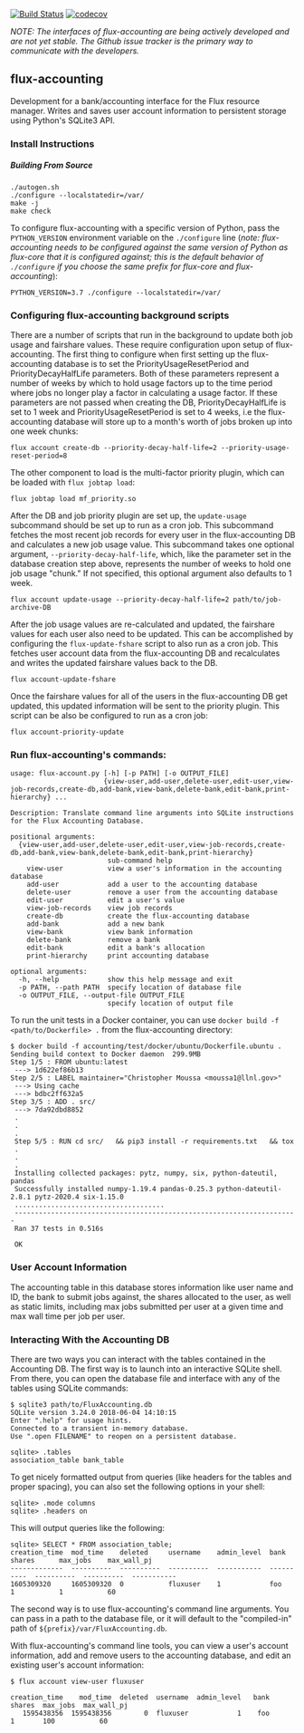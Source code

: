 [![Build Status](https://travis-ci.org/flux-framework/flux-accounting.svg?branch=master)](https://travis-ci.org/flux-framework/flux-accounting)
[![codecov](https://codecov.io/gh/flux-framework/flux-accounting/branch/master/graph/badge.svg)](https://codecov.io/gh/flux-framework/flux-accounting)

_NOTE: The interfaces of flux-accounting are being actively developed and are not yet stable. The Github issue tracker is the primary way to communicate with the developers._

## flux-accounting

Development for a bank/accounting interface for the Flux resource manager. Writes and saves user account information to persistent storage using Python's SQLite3 API.

### Install Instructions

##### Building From Source

```console
./autogen.sh
./configure --localstatedir=/var/
make -j
make check
```

To configure flux-accounting with a specific version of Python, pass the `PYTHON_VERSION` environment variable on the `./configure` line (_note: flux-accounting needs to be configured against the same version of Python as flux-core that it is configured against; this is the default behavior of `./configure` if you choose the same prefix for flux-core and flux-accounting_):

```console
PYTHON_VERSION=3.7 ./configure --localstatedir=/var/
```

### Configuring flux-accounting background scripts

There are a number of scripts that run in the background to update both job usage and fairshare values. These require configuration upon setup of flux-accounting. The first thing to configure when first setting up the flux-accounting database is to set the PriorityUsageResetPeriod and PriorityDecayHalfLife parameters. Both of these parameters represent a number of weeks by which to hold usage factors up to the time period where jobs no longer play a factor in calculating a usage factor. If these parameters are not passed when creating the DB, PriorityDecayHalfLife is set to 1 week and PriorityUsageResetPeriod is set to 4 weeks, i.e the flux-accounting database will store up to a month's worth of jobs broken up into one week chunks:

```
flux account create-db --priority-decay-half-life=2 --priority-usage-reset-period=8
```

The other component to load is the multi-factor priority plugin, which can be loaded with `flux jobtap load`:

```
flux jobtap load mf_priority.so
```

After the DB and job priority plugin are set up, the `update-usage` subcommand should be set up to run as a cron job. This subcommand fetches the most recent job records for every user in the flux-accounting DB and calculates a new job usage value. This subcommand takes one optional argument, `--priority-decay-half-life`, which, like the parameter set in the database creation step above, represents the number of weeks to hold one job usage "chunk." If not specified, this optional argument also defaults to 1 week.

```
flux account update-usage --priority-decay-half-life=2 path/to/job-archive-DB
```

After the job usage values are re-calculated and updated, the fairshare values for each user also need to be updated. This can be accomplished by configuring the `flux-update-fshare` script to also run as a cron job. This fetches user account data from the flux-accounting DB and recalculates and writes the updated fairshare values back to the DB.

```
flux account-update-fshare
```

Once the fairshare values for all of the users in the flux-accounting DB get updated, this updated information will be sent to the priority plugin. This script can be also be configured to run as a cron job:

```
flux account-priority-update
```

### Run flux-accounting's commands:

```
usage: flux-account.py [-h] [-p PATH] [-o OUTPUT_FILE]
                       {view-user,add-user,delete-user,edit-user,view-job-records,create-db,add-bank,view-bank,delete-bank,edit-bank,print-hierarchy} ...

Description: Translate command line arguments into SQLite instructions for the Flux Accounting Database.

positional arguments:
  {view-user,add-user,delete-user,edit-user,view-job-records,create-db,add-bank,view-bank,delete-bank,edit-bank,print-hierarchy}
                        sub-command help
    view-user           view a user's information in the accounting database
    add-user            add a user to the accounting database
    delete-user         remove a user from the accounting database
    edit-user           edit a user's value
    view-job-records    view job records
    create-db           create the flux-accounting database
    add-bank            add a new bank
    view-bank           view bank information
    delete-bank         remove a bank
    edit-bank           edit a bank's allocation
    print-hierarchy     print accounting database

optional arguments:
  -h, --help            show this help message and exit
  -p PATH, --path PATH  specify location of database file
  -o OUTPUT_FILE, --output-file OUTPUT_FILE
                        specify location of output file
```

To run the unit tests in a Docker container, you can use `docker build -f <path/to/Dockerfile> .` from the flux-accounting directory:

```
$ docker build -f accounting/test/docker/ubuntu/Dockerfile.ubuntu .
Sending build context to Docker daemon  299.9MB
Step 1/5 : FROM ubuntu:latest
 ---> 1d622ef86b13
Step 2/5 : LABEL maintainer="Christopher Moussa <moussa1@llnl.gov>"
 ---> Using cache
 ---> bdbc2ff632a5
Step 3/5 : ADD . src/
 ---> 7da92dbd8852
 .
 .
 .
 Step 5/5 : RUN cd src/   && pip3 install -r requirements.txt   && tox
 .
 .
 .
 Installing collected packages: pytz, numpy, six, python-dateutil, pandas
 Successfully installed numpy-1.19.4 pandas-0.25.3 python-dateutil-2.8.1 pytz-2020.4 six-1.15.0
 .....................................
 ----------------------------------------------------------------------
 Ran 37 tests in 0.516s

 OK
```

### User Account Information

The accounting table in this database stores information like user name and ID, the bank to submit jobs against, the shares allocated to the user, as well as static limits, including max jobs submitted per user at a given time and max wall time per job per user.

### Interacting With the Accounting DB

There are two ways you can interact with the tables contained in the Accounting DB. The first way is to launch into an interactive SQLite shell. From there, you can open the database file and interface with any of the tables using SQLite commands:

```
$ sqlite3 path/to/FluxAccounting.db
SQLite version 3.24.0 2018-06-04 14:10:15
Enter ".help" for usage hints.
Connected to a transient in-memory database.
Use ".open FILENAME" to reopen on a persistent database.

sqlite> .tables
association_table bank_table
```

To get nicely formatted output from queries (like headers for the tables and proper spacing), you can also set the following options in your shell:

```
sqlite> .mode columns
sqlite> .headers on
```

This will output queries like the following:

```
sqlite> SELECT * FROM association_table;
creation_time  mod_time    deleted     username    admin_level  bank        shares      max_jobs    max_wall_pj
-------------  ----------  ----------  ----------  -----------  ----------  ----------  ----------  -----------
1605309320     1605309320  0           fluxuser    1            foo         1           1           60       
```

The second way is to use flux-accounting's command line arguments. You can pass in a path to the database file, or it will default to the "compiled-in" path of `${prefix}/var/FluxAccounting.db`.

With flux-accounting's command line tools, you can view a user's account information, add and remove users to the accounting database, and edit an existing user's account information:

```
$ flux account view-user fluxuser

creation_time    mod_time  deleted  username  admin_level   bank   shares  max_jobs  max_wall_pj
   1595438356  1595438356        0  fluxuser            1    foo        1       100           60
```
